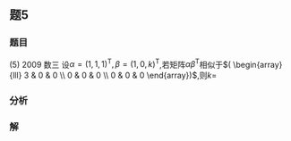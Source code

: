 ## 题5
### 题目
(5) 2009 数三 
设$\alpha = {( 1,1,1) }^{\mathrm{T}},\beta = {( 1,0, k) }^{\mathrm{T}}$,若矩阵$\alpha {\beta}^{\mathrm{T}}$相似于$( \begin{array}{lll} 3 & 0 & 0 \\  0 & 0 & 0 \\  0 & 0 & 0 \end{array})$,则$k =$
### 分析

### 解